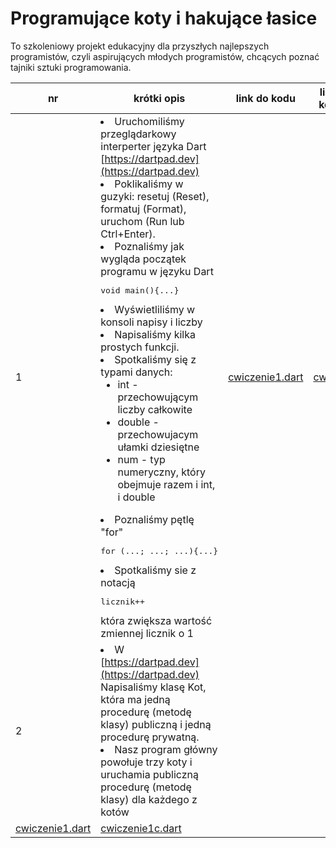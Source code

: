 # Programujące koty i hakujące łasice
To szkoleniowy projekt edukacyjny dla przyszłych najlepszych programistów, czyli aspirujących młodych programistów, chcących poznać tajniki sztuki programowania.

|nr|krótki opis|link do kodu|link do kodu z komentarzami|
|-|-|-|-|
|1|<li>Uruchomiliśmy przeglądarkowy interperter języka Dart [https://dartpad.dev](https://dartpad.dev) <li>Poklikaliśmy w guzyki: resetuj (Reset), formatuj (Format), uruchom (Run lub Ctrl+Enter). <li>Poznaliśmy jak wygląda początek programu w języku Dart <pre>void main(){...}</pre><li> Wyświetliliśmy w konsoli napisy i liczby <li>Napisaliśmy kilka prostych funkcji. <li>Spotkaliśmy się z typami danych:<ul><li>int - przechowującym liczby całkowite<li>double - przechowujacym ułamki dziesiętne<li>num - typ numeryczny, który obejmuje razem i int, i double</ul><li>Poznaliśmy pętlę "for"<pre>for (...; ...; ...){...}</pre><li>Spotkaliśmy sie z notacją <pre>licznik++</pre>która zwiększa wartość zmiennej licznik o 1|[cwiczenie1.dart](cwiczenia/dartpad/cwiczenie1.dart)|[cwiczenie1c.dart](cwiczenia/dartpad/cwiczenie1c.dart)|
|2|<li>W [https://dartpad.dev](https://dartpad.dev) Napisaliśmy klasę Kot, która ma jedną procedurę (metodę klasy) publiczną i jedną procedurę prywatną. <li>Nasz program główny powołuje trzy koty i uruchamia publiczną procedurę (metodę klasy) dla każdego z kotów
|[cwiczenie1.dart](cwiczenia/dartpad/cwiczenie2.dart)|[cwiczenie1c.dart](cwiczenia/dartpad/cwiczenie2c.dart)|
